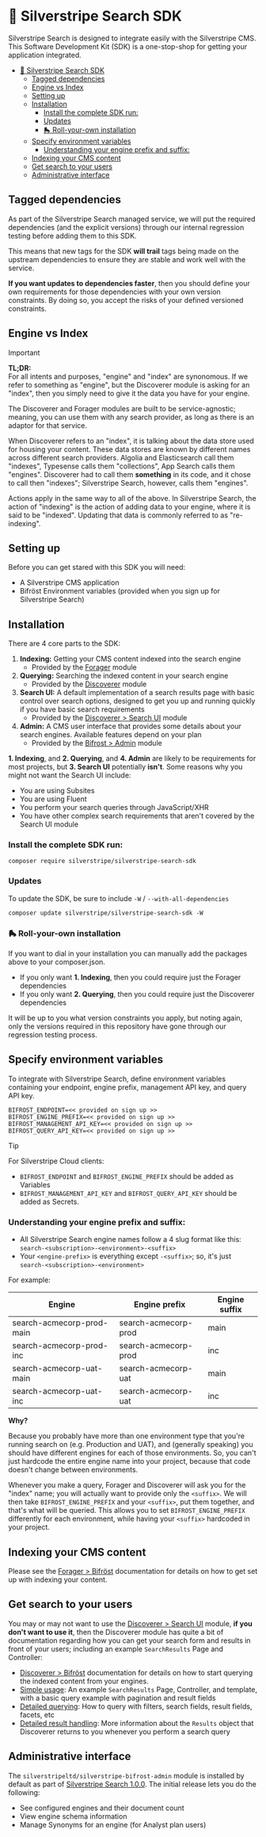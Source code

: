 # 🧰 Silverstripe Search SDK

Silverstripe Search is designed to integrate easily with the Silverstripe CMS. This Software Development Kit (SDK) is a one-stop-shop for getting your application integrated.

<!-- TOC -->
* [🧰 Silverstripe Search SDK](#-silverstripe-search-sdk)
  * [Tagged dependencies](#tagged-dependencies)
  * [Engine vs Index](#engine-vs-index)
  * [Setting up](#setting-up)
  * [Installation](#installation)
    * [Install the complete SDK run:](#install-the-complete-sdk-run)
    * [Updates](#updates)
    * [🛼 Roll-your-own installation](#-roll-your-own-installation)
  * [Specify environment variables](#specify-environment-variables)
    * [Understanding your engine prefix and suffix:](#understanding-your-engine-prefix-and-suffix)
  * [Indexing your CMS content](#indexing-your-cms-content)
  * [Get search to your users](#get-search-to-your-users)
  * [Administrative interface](#administrative-interface)
<!-- TOC -->

## Tagged dependencies

As part of the Silverstripe Search managed service, we will put the required dependencies (and the explicit versions) through our internal regression testing before adding them to this SDK.

This means that new tags for the SDK **will trail** tags being made on the upstream dependencies to ensure they are stable and work well with the service.

**If you want updates to dependencies faster**, then you should define your own requirements for those dependencies with your own version constraints. By doing so, you accept the risks of your defined versioned constraints.

## Engine vs Index

> [!IMPORTANT]
> **TL;DR:**\
> For all intents and purposes, "engine" and "index" are synonomous. If we refer to something as "engine", but the Discoverer module is asking for an "index", then you simply need to give it the data you have for your engine.

The Discoverer and Forager modules are built to be service-agnostic; meaning, you can use them with any search provider, as long as there is an adaptor for that service.

When Discoverer refers to an "index", it is talking about the data store used for housing your content. These data stores are known by different names across different search providers. Algolia and Elasticsearch call them "indexes", Typesense calls them "collections", App Search calls them "engines". Discoverer had to call them **something** in its code, and it chose to call then "indexes"; Silverstripe Search, however, calls them "engines".

Actions apply in the same way to all of the above. In Silverstripe Search, the action of "indexing" is the action of adding data to your engine, where it is said to be "indexed". Updating that data is commonly referred to as "re-indexing".

## Setting up

Before you can get stared with this SDK you will need:

- A Silverstripe CMS application
- Bifröst Environment variables (provided when you sign up for Silverstripe Search)

## Installation

There are 4 core parts to the SDK:

1. **Indexing:** Getting your CMS content indexed into the search engine
   - Provided by the [Forager](https://github.com/silverstripeltd/silverstripe-forager) module 
2. **Querying:** Searching the indexed content in your search engine
   - Provided by the [Discoverer](https://github.com/silverstripeltd/silverstripe-discoverer) module 
3. **Search UI:** A default implementation of a search results page with basic control over search options, designed to get you up and running quickly if you have basic search requirements
   - Provided by the [Discoverer > Search UI](https://github.com/silverstripeltd/silverstripe-discoverer-search-ui) module 
4. **Admin:** A CMS user interface that provides some details about your search engines. Available features depend on your plan
   - Provided by the [Bifrost > Admin](https://github.com/silverstripeltd/silverstripe-bifrost-admin) module

**1. Indexing**, and **2. Querying**, and **4. Admin** are likely to be requirements for most projects, but **3. Search UI** potentially **isn't**. Some reasons why you might not want the Search UI include:

* You are using Subsites
* You are using Fluent
* You perform your search queries through JavaScript/XHR
* You have other complex search requirements that aren't covered by the Search UI module

### Install the complete SDK run:

```shell
composer require silverstripe/silverstripe-search-sdk
```

### Updates

To update the SDK, be sure to include `-W` / `--with-all-dependencies`

```
composer update silverstripe/silverstripe-search-sdk -W
```

### 🛼 Roll-your-own installation

If you want to dial in your installation you can manually add the packages above to your composer.json.

- If you only want **1. Indexing**, then you could require just the Forager dependencies
- If you only want **2. Querying**, then you could require just the Discoverer dependencies

It will be up to you what version constraints you apply, but noting again, only the versions required in this repository have gone through our regression testing process.

## Specify environment variables

To integrate with Silverstripe Search, define environment variables containing your endpoint, engine prefix, management API key, and query API key.

```
BIFROST_ENDPOINT=<< provided on sign up >>
BIFROST_ENGINE_PREFIX=<< provided on sign up >>
BIFROST_MANAGEMENT_API_KEY=<< provided on sign up >>
BIFROST_QUERY_API_KEY=<< provided on sign up >>
```

> [!TIP]
> For Silverstripe Cloud clients:
> - `BIFROST_ENDPOINT` and `BIFROST_ENGINE_PREFIX` should be added as Variables
> - `BIFROST_MANAGEMENT_API_KEY` and `BIFROST_QUERY_API_KEY` should be added as Secrets.

### Understanding your engine prefix and suffix:

* All Silverstripe Search engine names follow a 4 slug format like this: `search-<subscription>-<environment>-<suffix>`
* Your `<engine-prefix>` is everything except `-<suffix>`; so, it's just `search-<subscription>-<environment>`

For example:

| Engine                    | Engine prefix        | Engine suffix |
|---------------------------|----------------------|---------------|
| search-acmecorp-prod-main | search-acmecorp-prod | main          |
| search-acmecorp-prod-inc  | search-acmecorp-prod | inc           |
| search-acmecorp-uat-main  | search-acmecorp-uat  | main          |
| search-acmecorp-uat-inc   | search-acmecorp-uat  | inc           |

**Why?**

Because you probably have more than one environment type that you're running search on (e.g. Production and UAT), and (generally speaking) you should have different engines for each of those environments. So, you can't just hardcode the entire engine name into your project, because that code doesn't change between environments.

Whenever you make a query, Forager and Discoverer will ask you for the "index" name; you will actually want to provide only the `<suffix>`. We will then take `BIFROST_ENGINE_PREFIX` and your `<suffix>`, put them together, and that's what will be queried. This allows you to set `BIFROST_ENGINE_PREFIX` differently for each environment, while having your `<suffix>` hardcoded in your project.

## Indexing your CMS content

Please see the [Forager > Bifröst](https://github.com/silverstripeltd/silverstripe-forager-bifrost?tab=readme-ov-file#configuration) documentation for details on how to get set up with indexing your content.

## Get search to your users

You may or may not want to use the [Discoverer > Search UI](https://github.com/silverstripeltd/silverstripe-discoverer-search-ui) module, **if you don't want to use it**, then the Discoverer module has quite a bit of documentation regarding how you can get your search form and results in front of your users; including an example `SearchResults` Page and Controller:

* [Discoverer > Bifröst](https://github.com/silverstripeltd/silverstripe-discoverer-bifrost?tab=readme-ov-file#usage) documentation for details on how to start querying the indexed content from your engines.
* [Simple usage](https://github.com/silverstripeltd/silverstripe-discoverer/blob/main/docs/simple-usage.md): An example `SearchResults` Page, Controller, and template, with a basic query example with pagination and  result fields
* [Detailed querying](https://github.com/silverstripeltd/silverstripe-discoverer/blob/main/docs/detailed-querying.md): How to query with filters, search fields, result fields, facets, etc
* [Detailed result handling](https://github.com/silverstripeltd/silverstripe-discoverer/blob/main/docs/detailed-result-handling.md): More information about the `Results` object that Discoverer returns to you whenever you perform a search query

## Administrative interface

The `silverstripeltd/silverstripe-bifrost-admin` module is installed by default as part of [Silverstripe Search 1.0.0](https://search.silverstripe.cloud/resources/guides/category/changelog.html). The initial release lets you do the following:

- See configured engines and their document count
- View engine schema information
- Manage Synonyms for an engine (for Analyst plan users)
